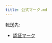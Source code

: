 ```yaml
---
title: 公式マーク.md
---
```

<div>

転送先:

-   [認証マーク](/%E8%AA%8D%E8%A8%BC%E3%83%9E%E3%83%BC%E3%82%AF "認証マーク")

</div>

<div>

</div>
